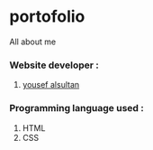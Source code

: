 # portofolio
All about me

### Website developer :
1. [yousef alsultan](https://github.com/yousef1alsultan/)

### Programming language used :
1. HTML
2. CSS